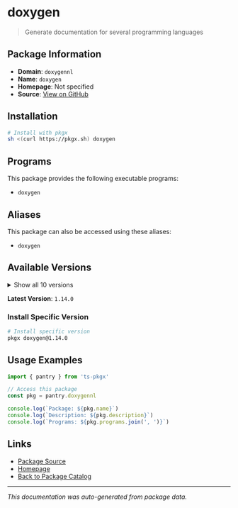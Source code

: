 # doxygen

> Generate documentation for several programming languages

## Package Information

- **Domain**: `doxygennl`
- **Name**: `doxygen`
- **Homepage**: Not specified
- **Source**: [View on GitHub](https://github.com/pkgxdev/pantry/tree/main/projects/doxygen.nl/package.yml)

## Installation

```bash
# Install with pkgx
sh <(curl https://pkgx.sh) doxygen
```

## Programs

This package provides the following executable programs:

- `doxygen`

## Aliases

This package can also be accessed using these aliases:

- `doxygen`

## Available Versions

<details>
<summary>Show all 10 versions</summary>

- `1.14.0`, `1.13.2`, `1.13.1`, `1.13.0`, `1.12.0`
- `1.11.0`, `1.10.0`, `1.9.8`, `1.9.7`, `1.9.6`

</details>

**Latest Version**: `1.14.0`

### Install Specific Version

```bash
# Install specific version
pkgx doxygen@1.14.0
```

## Usage Examples

```typescript
import { pantry } from 'ts-pkgx'

// Access this package
const pkg = pantry.doxygennl

console.log(`Package: ${pkg.name}`)
console.log(`Description: ${pkg.description}`)
console.log(`Programs: ${pkg.programs.join(', ')}`)
```

## Links

- [Package Source](https://github.com/pkgxdev/pantry/tree/main/projects/doxygen.nl/package.yml)
- [Homepage](#)
- [Back to Package Catalog](../package-catalog.md)

---

*This documentation was auto-generated from package data.*
